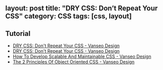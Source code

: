 layout: post
title: "DRY CSS: Don’t Repeat Your CSS"
category: CSS
tags: [css, layout]
---

## Tutorial

- [DRY CSS: Don't Repeat Your CSS - Vanseo Design](http://www.vanseodesign.com/css/dry-principles/)
- [DRY CSS: Don't Repeat Your CSS - Vanseo Design](http://www.vanseodesign.com/css/dry-principles/)
- [How To Develop Scalable And Maintainable CSS - Vanseo Design](http://www.vanseodesign.com/css/scalable-maintainable/)
- [The 2 Principles Of Object Oriented CSS - Vanseo Design](http://www.vanseodesign.com/css/object-oriented-css/)